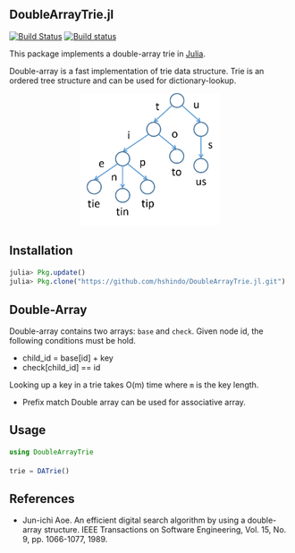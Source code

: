 ## DoubleArrayTrie.jl

[![Build Status](https://travis-ci.org/hshindo/DoubleArrayTrie.jl.svg?branch=master)](https://travis-ci.org/hshindo/DoubleArrayTrie.jl)
[![Build status](https://ci.appveyor.com/api/projects/status/github/hshindo/DoubleArrayTrie.jl?branch=master)](https://ci.appveyor.com/project/hshindo/DoubleArrayTrie-jl/branch/master)

This package implements a double-array trie in [Julia](http://julialang.org/).

Double-array is a fast implementation of trie data structure.
Trie is an ordered tree structure and can be used for dictionary-lookup.

<p align="center"><img src="https://github.com/hshindo/DoubleArray.jl/blob/master/trie.png" width="250"></p>

## Installation
```julia
julia> Pkg.update()
julia> Pkg.clone("https://github.com/hshindo/DoubleArrayTrie.jl.git")
```

## Double-Array
Double-array contains two arrays: `base` and `check`.
Given node id, the following conditions must be hold.
* child_id = base[id] + key
* check[child_id] == id

Looking up a key in a trie takes O(m) time where `m` is the key length.

* Prefix match
Double array can be used for associative array.

## Usage
```julia
using DoubleArrayTrie

trie = DATrie()

```

## References
* Jun-ichi Aoe. An efficient digital search algorithm by using a double-array structure. IEEE Transactions on Software Engineering, Vol. 15, No. 9, pp. 1066-1077, 1989.
